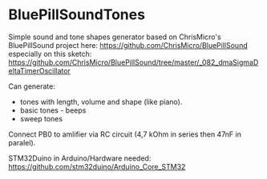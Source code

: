 # BluePillSoundTones
Simple sound and tone shapes generator based on ChrisMicro's BluePillSound project here:
 https://github.com/ChrisMicro/BluePillSound
 especially on this sketch:
 https://github.com/ChrisMicro/BluePillSound/tree/master/_082_dmaSigmaDeltaTimerOscillator

Can generate:
- tones with length, volume and shape (like piano). 
- basic tones - beeps
- sweep tones

Connect PB0 to amlifier via RC circuit (4,7 kOhm in series then 47nF in paralel).

STM32Duino in Arduino/Hardware needed:
https://github.com/stm32duino/Arduino_Core_STM32


